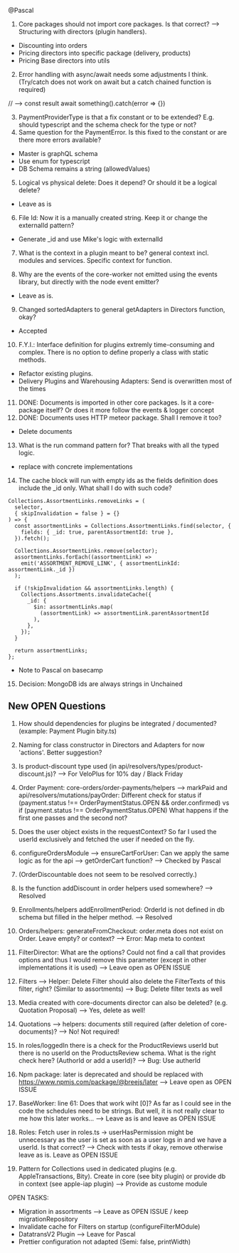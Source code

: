 @Pascal

1. Core packages should not import core packages. Is that correct? --> Structuring with directors (plugin handlers).

- Discounting into orders
- Pricing directors into specific package (delivery, products)
- Pricing Base directors into utils


2. Error handling with async/await needs some adjustments I think. (Try/catch does not work on await but a catch chained function is required)

// --> const result await something().catch(error => {})


3. PaymentProviderType is that a fix constant or to be extended? E.g. should typescript and the schema check for the type or not?
4. Same question for the PaymentError. Is this fixed to the constant or are there more errors available?

- Master is graphQL schema
- Use enum for typescript
- DB Schema remains a string (allowedValues)


5. Logical vs physical delete: Does it depend? Or should it be a logical delete?
- Leave as is 

6. File Id: Now it is a manually created string. Keep it or change the externalId pattern?
- Generate _id and use Mike's logic with externalId

7. What is the context in a plugin meant to be? general context incl. modules and services. Specific context for function.


8. Why are the events of the core-worker not emitted using the events library, but directly with the node event emitter?

- Leave as is.

9. Changed sortedAdapters to general getAdapters in Directors function, okay?

- Accepted

10. F.Y.I.: Interface definition for plugins extremly time-consuming and complex. There is no option to define properly a class with static methods.

- Refactor existing plugins.
- Delivery Plugins and Warehousing Adapters: Send is overwritten most of the times

11. DONE: Documents is imported in other core packages. Is it a core-package itself? Or does it more follow the events & logger concept
12. DONE: Documents uses HTTP meteor package. Shall I remove it too?
- Delete documents

13. What is the run command pattern for? That breaks with all the typed logic.
- replace with concrete implementations

14. The cache block will run with empty ids as the fields definition does include the _id only. What shall I do with such code?

```
Collections.AssortmentLinks.removeLinks = (
  selector,
  { skipInvalidation = false } = {}
) => {
  const assortmentLinks = Collections.AssortmentLinks.find(selector, {
    fields: { _id: true, parentAssortmentId: true },
  }).fetch();

  Collections.AssortmentLinks.remove(selector);
  assortmentLinks.forEach((assortmentLink) =>
    emit('ASSORTMENT_REMOVE_LINK', { assortmentLinkId: assortmentLink._id })
  );

  if (!skipInvalidation && assortmentLinks.length) {
    Collections.Assortments.invalidateCache({
      _id: {
        $in: assortmentLinks.map(
          (assortmentLink) => assortmentLink.parentAssortmentId
        ),
      },
    });
  }

  return assortmentLinks;
};
```

- Note to Pascal on basecamp

15. Decision: MongoDB ids are always strings in Unchained



## New OPEN Questions

1. How should dependencies for plugins be integrated / documented? (example: Payment Plugin bity.ts)

2. Naming for class constructor in Directors and Adapters for now 'actions'. Better suggestion?

3. Is product-discount type used (in api/resolvers/types/product-discount.js)? --> For VeloPlus for 10% day / Black Friday

4. Order Payment: core-orders/order-payments/helpers --> markPaid and api/resolvers/mutations/payOrder: Different check for status
  if (payment.status !== OrderPaymentStatus.OPEN && order.confirmed)  vs
  if (payment.status !== OrderPaymentStatus.OPEN)
What happens if the first one passes and the second not?

5. Does the user object exists in the requestContext? So far I used the userId exclusively and fetched the user if needed on the fly.

6. configureOrdersModule --> ensureCartForUser: Can we apply the same logic as for the api --> getOrderCart function? --> Checked by Pascal

7. (OrderDiscountable does not seem to be resolved correctly.)

8. Is the function addDiscount in order helpers used somewhere? --> Resolved

9. Enrollments/helpers addEnrollmentPeriod: OrderId is not defined in db schema but filled in the helper method. --> Resolved

10. Orders/helpers: generateFromCheckout: order.meta does not exist on Order. Leave empty? or context? --> Error: Map meta to context

11. FilterDirector: What are the options? Could not find a call that provides options and thus I would remove this parameter (except in other implementations it is used) --> Leave open as OPEN ISSUE

12. Filters --> Helper: Delete Filter should also delete the FilterTexts of this filter, right? (Similar to assortments) --> Bug: Delete filter texts as well

13. Media created with core-documents director can also be deleted? (e.g. Quotation Proposal) --> Yes, delete as well!

14. Quotations --> helpers: documents still required (after deletion of core-documents)? --> No! Not required!

15. In roles/loggedIn there is a check for the ProductReviews userId but there is no userId on the ProductsReview schema. What is the right check here? (AuthorId or add a userId)? --> Bug: Use autherId

17. Npm package: later is deprecated and should be replaced with https://www.npmjs.com/package/@breejs/later --> Leave open as OPEN ISSUE

18. BaseWorker: line 61: Does that work wiht [0]? As far as I could see in the code the schedules need to be strings. But well, it is not really clear to me how this later works... --> 
Leave as is and leave as OPEN ISSUE

19. Roles: Fetch user in roles.ts -> userHasPermission might be unnecessary as the user is set as soon as a user logs in and we have a userId. Is that correct? --> Check with tests if okay, remove otherwise leave as is. Leave as OPEN ISSUE

20. Pattern for Collections used in dedicated plugins (e.g. AppleTransactions, Bity). Create in core (see bity plugin) or provide db in context (see apple-iap plugin) --> Provide as custome module


OPEN TASKS:
- Migration in assortments --> Leave as OPEN ISSUE / keep migrationRepository
- Invalidate cache for Filters on startup (configureFilterMOdule)
- DatatransV2 Plugin --> Leave for Pascal
- Prettier configuration not adapted (Semi: false, printWidth)